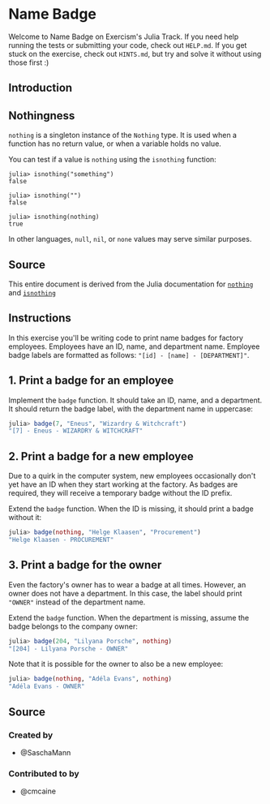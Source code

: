 # Name Badge

Welcome to Name Badge on Exercism's Julia Track.
If you need help running the tests or submitting your code, check out `HELP.md`.
If you get stuck on the exercise, check out `HINTS.md`, but try and solve it without using those first :)

## Introduction

## Nothingness

`nothing` is a singleton instance of the `Nothing` type.
It is used when a function has no return value, or when a variable holds no value.

You can test if a value is `nothing` using the `isnothing` function:

```jldoctest
julia> isnothing("something")
false

julia> isnothing("")
false

julia> isnothing(nothing)
true
```

In other languages, `null`, `nil`, or `none` values may serve similar purposes.

## Source

This entire document is derived from the Julia documentation for [`nothing`](https://docs.julialang.org/en/v1/base/constants/#Core.nothing) and [`isnothing`](https://docs.julialang.org/en/v1/base/base/#Base.isnothing)

## Instructions

In this exercise you'll be writing code to print name badges for factory employees.
Employees have an ID, name, and department name.
Employee badge labels are formatted as follows: `"[id] - [name] - [DEPARTMENT]"`.

## 1. Print a badge for an employee

Implement the `badge` function.
It should take an ID, name, and a department.
It should return the badge label, with the department name in uppercase:

```julia
julia> badge(7, "Eneus", "Wizardry & Witchcraft")
"[7] - Eneus - WIZARDRY & WITCHCRAFT"
```

## 2. Print a badge for a new employee

Due to a quirk in the computer system, new employees occasionally don't yet have an ID when they start working at the factory.
As badges are required, they will receive a temporary badge without the ID prefix.

Extend the `badge` function.
When the ID is missing, it should print a badge without it:

```julia
julia> badge(nothing, "Helge Klaasen", "Procurement")
"Helge Klaasen - PROCUREMENT"
```

## 3. Print a badge for the owner

Even the factory's owner has to wear a badge at all times.
However, an owner does not have a department.
In this case, the label should print `"OWNER"` instead of the department name.

Extend the `badge` function.
When the department is missing, assume the badge belongs to the company owner:

```julia
julia> badge(204, "Lilyana Porsche", nothing)
"[204] - Lilyana Porsche - OWNER"
```

Note that it is possible for the owner to also be a new employee:

```julia
julia> badge(nothing, "Adéla Evans", nothing)
"Adéla Evans - OWNER"
```

## Source

### Created by

- @SaschaMann

### Contributed to by

- @cmcaine